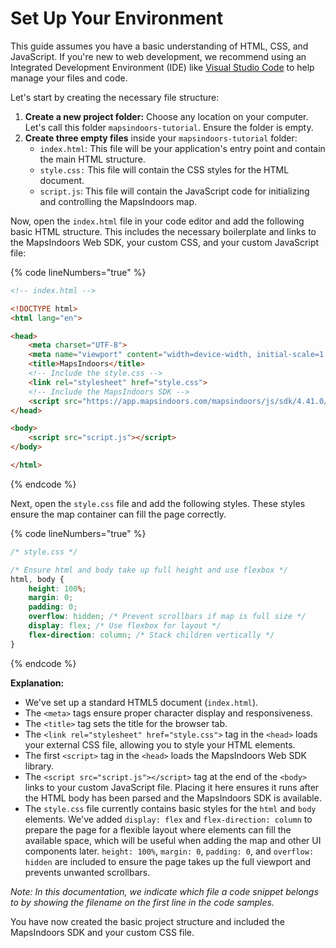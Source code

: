 # Set Up Your Environment

This guide assumes you have a basic understanding of HTML, CSS, and JavaScript. If you're new to web development, we recommend using an Integrated Development Environment (IDE) like [Visual Studio Code](https://code.visualstudio.com/) to help manage your files and code.

Let's start by creating the necessary file structure:

1. **Create a new project folder:** Choose any location on your computer. Let's call this folder `mapsindoors-tutorial`. Ensure the folder is empty.
2. **Create three empty files** inside your `mapsindoors-tutorial` folder:
   * `index.html`: This file will be your application's entry point and contain the main HTML structure.
   * `style.css:` This file will contain the CSS styles for the HTML document.
   * `script.js`: This file will contain the JavaScript code for initializing and controlling the MapsIndoors map.

Now, open the `index.html` file in your code editor and add the following basic HTML structure. This includes the necessary boilerplate and links to the MapsIndoors Web SDK, your custom CSS, and your custom JavaScript file:

{% code lineNumbers="true" %}
```html
<!-- index.html -->

<!DOCTYPE html>
<html lang="en">

<head>
    <meta charset="UTF-8">
    <meta name="viewport" content="width=device-width, initial-scale=1.0">
    <title>MapsIndoors</title>
    <!-- Include the style.css -->
    <link rel="stylesheet" href="style.css">
    <!-- Include the MapsIndoors SDK -->
    <script src="https://app.mapsindoors.com/mapsindoors/js/sdk/4.41.0/mapsindoors-4.41.0.js.gz"></script>
</head>

<body>
    <script src="script.js"></script>
</body>

</html>
```
{% endcode %}

Next, open the `style.css` file and add the following styles. These styles ensure the map container can fill the page correctly.

{% code lineNumbers="true" %}
```css
/* style.css */

/* Ensure html and body take up full height and use flexbox */
html, body {
    height: 100%;
    margin: 0;
    padding: 0;
    overflow: hidden; /* Prevent scrollbars if map is full size */
    display: flex; /* Use flexbox for layout */
    flex-direction: column; /* Stack children vertically */
}
```
{% endcode %}

**Explanation:**

* We've set up a standard HTML5 document (`index.html`).
* The `<meta>` tags ensure proper character display and responsiveness.
* The `<title>` tag sets the title for the browser tab.
* The `<link rel="stylesheet" href="style.css">` tag in the `<head>` loads your external CSS file, allowing you to style your HTML elements.
* The first `<script>` tag in the `<head>` loads the MapsIndoors Web SDK library.
* The `<script src="script.js"></script>` tag at the end of the `<body>` links to your custom JavaScript file. Placing it here ensures it runs after the HTML body has been parsed and the MapsIndoors SDK is available.
* The `style.css` file currently contains basic styles for the `html` and `body` elements. We've added `display: flex` and `flex-direction: column` to prepare the page for a flexible layout where elements can fill the available space, which will be useful when adding the map and other UI components later. `height: 100%`, `margin: 0`, `padding: 0`, and `overflow: hidden` are included to ensure the page takes up the full viewport and prevents unwanted scrollbars.

_Note: In this documentation, we indicate which file a code snippet belongs to by showing the filename on the first line in the code samples._

You have now created the basic project structure and included the MapsIndoors SDK and your custom CSS file.
